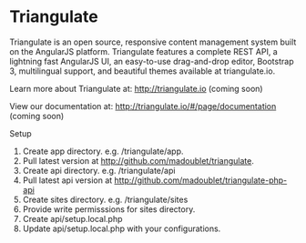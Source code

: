 Triangulate
===========

Triangulate is an open source, responsive content management system built on the AngularJS platform. Triangulate features a complete REST API, a lightning fast AngularJS UI, an easy-to-use drag-and-drop editor, Bootstrap 3, multilingual support, and beautiful themes available at triangulate.io. 

Learn more about Triangulate at: http://triangulate.io (coming soon)

View our documentation at: http://triangulate.io/#/page/documentation (coming soon)

Setup
1. Create app directory.  	e.g. /triangulate/app.
2. Pull latest version at http://github.com/madoublet/triangulate.
3. Create api directory.  	e.g. /triangulate/api
4. Pull latest api version at http://github.com/madoublet/triangulate-php-api
5. Create sites directory.	e.g. /triangulate/sites
6. Provide write permisssions for sites directory.
6. Create api/setup.local.php
7. Update api/setup.local.php with your configurations.

  


